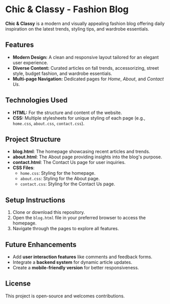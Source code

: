 # Chic & Classy - Fashion Blog

**Chic & Classy** is a modern and visually appealing fashion blog offering daily inspiration on the latest trends, styling tips, and wardrobe essentials.

## Features

- **Modern Design:** A clean and responsive layout tailored for an elegant user experience.
- **Diverse Content:** Curated articles on fall trends, accessorizing, street style, budget fashion, and wardrobe essentials.
- **Multi-page Navigation:** Dedicated pages for *Home*, *About*, and *Contact Us*.

## Technologies Used

- **HTML:** For the structure and content of the website.
- **CSS:** Multiple stylesheets for unique styling of each page (e.g., `home.css`, `about.css`, `contact.css`).

## Project Structure

- **blog.html**: The homepage showcasing recent articles and trends.
- **about.html**: The About page providing insights into the blog's purpose.
- **contact.html**: The Contact Us page for user inquiries.
- **CSS Files**:
  - `home.css`: Styling for the homepage.
  - `about.css`: Styling for the About page.
  - `contact.css`: Styling for the Contact Us page.

## Setup Instructions

1. Clone or download this repository.
2. Open the `blog.html` file in your preferred browser to access the homepage.
3. Navigate through the pages to explore all features.

## Future Enhancements

- Add **user interaction features** like comments and feedback forms.
- Integrate a **backend system** for dynamic article updates.
- Create a **mobile-friendly version** for better responsiveness.

## License

This project is open-source and welcomes contributions.
